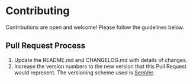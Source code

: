 # Contributing

Contributions are open and welcome!  Please follow the guidelines below.

## Pull Request Process

1. Update the README.md and CHANGELOG.md with details of changes.
2. Increase the version numbers to the new version that this Pull Request would represent. The versioning scheme used is [SemVer](http://semver.org/).